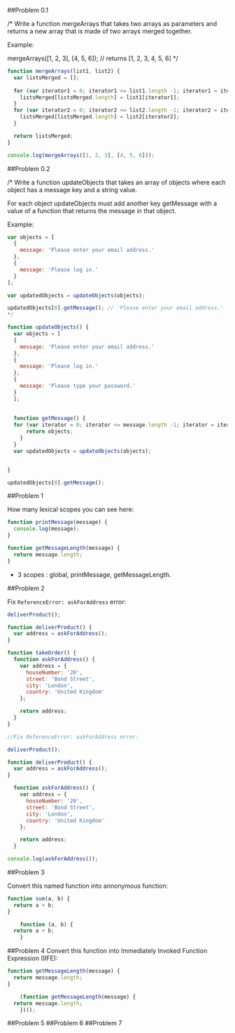 ##Problem 0.1

/*
Write a function mergeArrays that takes two arrays as parameters and returns a new array that is made of two arrays merged together.

Example:

mergeArrays([1, 2, 3], [4, 5, 6]); // returns [1, 2, 3, 4, 5, 6]
*/


```js
function mergeArrays(list1, list2) {
  var listsMerged = [];
  
  for (var iterator1 = 0; iterator1 <= list1.length -1; iterator1 = iterator1 +1){
    listsMerged[listsMerged.length] = list1[iterator1]; 
  }
  for (var iterator2 = 0; iterator2 <= list2.length -1; iterator2 = iterator2 +1){
    listsMerged[listsMerged.length] = list2[iterator2]; 
  }

  return listsMerged;
}

console.log(mergeArrays([1, 2, 3], [4, 5, 6]));
```


##Problem 0.2

/*
Write a function updateObjects that takes an array of objects where each object has a message key and a string value.

For each object updateObjects must add another key getMessage with a value of a function that returns the message in that object.

Example:

```js 
var objects = [
  {
    message: 'Please enter your email address.'
  },
  {
    message: 'Please log in.'
  }
];

var updatedObjects = updateObjects(objects);

updatedObjects[0].getMessage(); // 'Please enter your email address.' 
*/
```

```js
function updateObjects() {
  var objects = [
  {
    message: 'Please enter your email address.'
  },
  {
    message: 'Please log in.'
  },
  {
    message: 'Please type your password.'
  }  
  ];
      
  
  function getMessage() {
  for (var iterator = 0; iterator <= message.length -1; iterator = iterator + 1) {
      return objects;
    }
  }
  var updatedObjects = updateObjects(objects);


}

updatedObjects[0].getMessage();
```


##Problem 1

How many lexical scopes you can see here:

```js 
function printMessage(message) {
  console.log(message);  
}

function getMessageLength(message) {
  return message.length;
}
```

- 3 scopes : global, printMessage, getMessageLength.


##Problem 2

Fix `ReferenceError: askForAddress` error:

```js
deliverProduct();

function deliverProduct() {
  var address = askForAddress();
}

function takeOrder() {
  function askForAddress() {
    var address = {
      houseNumber: '20',
      street: 'Bond Street',
      city: 'London',
      country: 'United Kingdom'
    };

    return address;
  }
}
```

```js
//Fix ReferenceError: askForAddress error:

deliverProduct();

function deliverProduct() {
  var address = askForAddress();
}

  function askForAddress() {
    var address = {
      houseNumber: '20',
      street: 'Bond Street',
      city: 'London',
      country: 'United Kingdom'
    };

    return address;
  }

console.log(askForAddress());
```


##Problem 3

Convert this named function into annonymous function:

```js 
function sum(a, b) {
  return a + b;
}
```

```js 
	function (a, b) {
  return a + b;
	}
```


##Problem 4
Convert this function into Immediately Invoked Function Expression (IIFE):

```js
function getMessageLength(message) {
  return message.length;
}
```

```js
	(function getMessageLength(message) {
  return message.length;
	})();
```

##Problem 5
##Problem 6
##Problem 7






